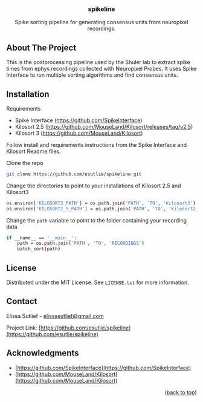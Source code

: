 <h3 align="center">spikeline</h3>
  <p align="center">
    Spike sorting pipeline for generating consensus units from neuropixel recordings.

  </p>
</div>


<!-- ABOUT THE PROJECT -->
## About The Project

This is the postprocessing pipeline used by the Shuler lab to extract spike times from ephys recordings collected with Neuropixel Probes. It uses Spike Interface to run multiple sorting algorithms and find consensus units.


<!-- GETTING STARTED -->
## Installation

Requirements
* Spike Interface (https://github.com/SpikeInterface)
* Kilosort 2.5 (https://github.com/MouseLand/Kilosort/releases/tag/v2.5)
* Kilosort 3 (https://github.com/MouseLand/Kilosort)

Follow install and requirements instructions from the Spike Interface and Kilosort Readme files.

Clone the repo
   ```sh
   git clone https://github.com/esutlie/spikeline.git
   ```

Change the directories to point to your installations of Kilosort 2.5 and Kilosort3

  ```sh
  os.environ['KILOSORT3_PATH'] = os.path.join('PATH', 'TO', 'Kilosort3')
  os.environ['KILOSORT2_5_PATH'] = os.path.join('PATH', 'TO', 'Kilosort2_5')
  ```
Change the ```path``` variable to point to the folder containing your recording data

  ```sh
  if __name__ == '__main__':
      path = os.path.join('PATH', 'TO', 'RECORDINGS')
      batch_sort(path)
  ```

<!-- LICENSE -->
## License

Distributed under the MIT License. See `LICENSE.txt` for more information.



<!-- CONTACT -->
## Contact

Elissa Sutlief - elissasutlief@gmail.com

Project Link: [https://github.com/esutlie/spikeline](https://github.com/esutlie/spikeline)


<!-- ACKNOWLEDGMENTS -->
## Acknowledgments

* [https://github.com/SpikeInterface](https://github.com/SpikeInterface)
* [https://github.com/MouseLand/Kilosort](https://github.com/MouseLand/Kilosort)

<p align="right">(<a href="#readme-top">back to top</a>)</p>
